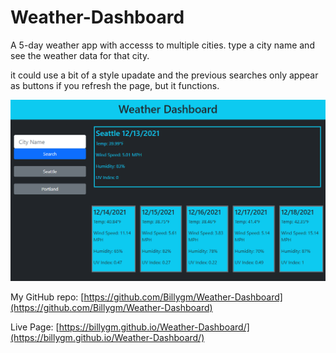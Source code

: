 # Weather-Dashboard
A 5-day weather app with accesss to multiple cities.
type a city name and see the weather data for that city.

it could use a bit of a style upadate and the previous searches only appear as buttons if you refresh the page, but it functions.

![The current weather for seattle is displayed above a 5-day forecast](./assets/images/weatherDashboard.png)

My GitHub repo: [https://github.com/Billygm/Weather-Dashboard](https://github.com/Billygm/Weather-Dashboard)

Live Page: [https://billygm.github.io/Weather-Dashboard/](https://billygm.github.io/Weather-Dashboard/)